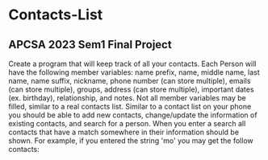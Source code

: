 # Contacts-List
## APCSA 2023 Sem1 Final Project
Create a program that will keep track of all your contacts. Each Person will have the following member variables: name prefix, name, middle name, last name, name suffix, nickname, phone number (can store multiple), emails (can store multiple), groups, address (can store multiple), important dates (ex. birthday), relationship, and notes. Not all member variables may be filled, similar to a real contacts list. Similar to a contact list on your phone you should be able to add new contacts, change/update the information of existing contacts, and search for a person. When you enter a search all contacts that have a match somewhere in their information should be shown. For example, if you entered the string 'mo' you may get the follow contacts:
